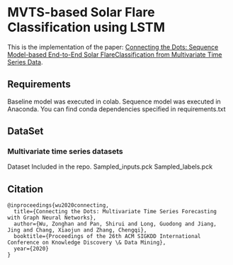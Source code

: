 # MVTS-based Solar Flare Classification using LSTM
This is the implementation of the paper: [Connecting the Dots: Sequence Model-based End-to-End Solar FlareClassification from Multivariate Time Series Data](). 

## Requirements
Baseline model was executed in colab.
Sequence model was executed in Anaconda. You can find conda dependencies specified in requirements.txt


## DataSet
### Multivariate time series datasets

Dataset Included in the repo.
Sampled_inputs.pck
Sampled_labels.pck




## Citation

```
@inproceedings{wu2020connecting,
  title={Connecting the Dots: Multivariate Time Series Forecasting with Graph Neural Networks},
  author={Wu, Zonghan and Pan, Shirui and Long, Guodong and Jiang, Jing and Chang, Xiaojun and Zhang, Chengqi},
  booktitle={Proceedings of the 26th ACM SIGKDD International Conference on Knowledge Discovery \& Data Mining},
  year={2020}
}
```
